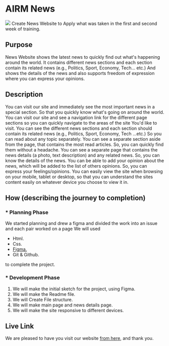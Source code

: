 # AIRM News
![](https://i.imgur.com/4AFESWe.png)
Create News Website to Apply what was taken in the first and second week of training.

## Purpose
News Website shows the latest news to quickly find out what's happening around the world. It contains different news sections and each section contain its related news (e.g., Politics, Sport, Economy, Tech... etc.) And shows the details of the news and also supports freedom of expression where you can express your opinions. 

## Description
You can visit our site and immediately see the most important news in a special section. So that you quickly know what's going on around the world. You can visit our site and see a navigation link for the different page sections so you can quickly navigate to the areas of the site You'd like to visit. You can see the different news sections and each section should contain its related news (e.g., Politics, Sport, Economy, Tech ...etc.) So you can read about any topic separately. You can see a separate section aside from the page, that contains the most read articles. So, you can quickly find them without a headache. You can see a separate page that contains the news details (a photo, text description) and any related news. So, you can know the details of the news. You can be able to add your opinion about the news, which will be added to the list of others opinions. So, you can express your feelings/opinions. You can easily view the site when browsing on your mobile, tablet or desktop, so that you can understand the sites content easily on whatever device you choose to view it in.

## How (describing the journey to completion)
### * Planning Phase
We started planning and drew a figma and divided the work into an issue and each pair worked on a page
We will used 
* Html.
* Css.
* [Figma.](https://www.figma.com/file/oBI6RgbeItB1yKLrIlw9NV/Untitled?node-id=8%3A85)
* Git & Github.

to complete the project.
### * Development Phase
1. We will make the initial sketch for the project, using Figma.
2. We will make the Readme file. 
3. We will Create File structure.
4. We will make main page and news details page.
5. We will make the site responsive to different devices.
## Live Link
We are pleased to have you visit our website [from here](https://gsg-g11.github.io/Team3-News/), and thank you.
